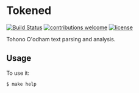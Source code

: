 # Tokened

[![Build Status](https://travis-ci.org/menzenski/tokened.svg?branch=develop)](https://travis-ci.org/menzenski/tokened) [![contributions welcome](https://img.shields.io/badge/contributions-welcome-brightgreen.svg?style=flat)](https://github.com/menzenski/tokened/issues) [![license](https://img.shields.io/github/license/menzenski/tokened.svg?style=flat)](https://github.com/menzenski/tokened/blob/develop/LICENSE.md)

Tohono O'odham text parsing and analysis.

## Usage

To use it:

    $ make help

